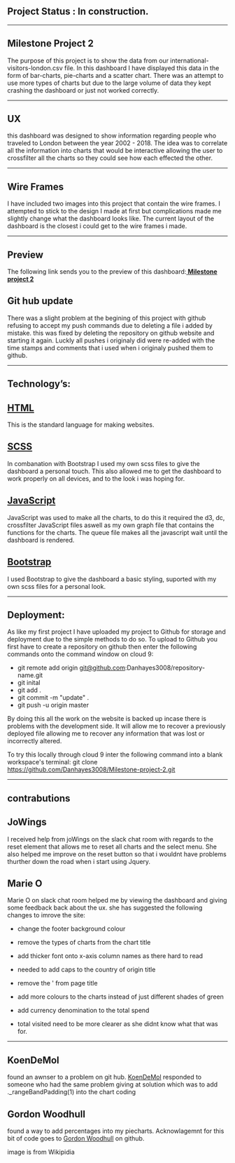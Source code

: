 
Project Status : <strong>In construction.</strong>
-

-----------------------------------------------------------

<strong>Milestone Project 2</strong>
-

The purpose of this project is to show the data from our
international-visitors-london.csv file. In this dashboard I have displayed this
data in the form of bar-charts, pie-charts and a scatter chart. There was an 
attempt to use more types of charts but due to the large volume of data they
kept crashing the dashboard or just not worked correctly.

-----------------------------------------------------------

<strong>UX</strong>
-

this dashboard was designed to show information regarding people who traveled to
London between the year 2002 - 2018. The idea was to correlate all the information
into charts that would be interactive allowing the user to crossfilter all the
charts so they could see how each effected the other.

-----------------------------------------------------------

<strong>Wire Frames</strong>
-

I have included two images into this project that contain the wire frames. I
attempted to stick to the design I made at first but complications made me slightly
change what the dashboard looks like. The current layout of the dashboard is the
closest i could get to the wire frames i made.

-----------------------------------------------------------

<strong>Preview</strong>
-

The following link sends you to the preview of this dashboard:<strong><a href="
https://preview.c9users.io/danielhayes/milesto
ne-project-2/index.html?_c9_id=livepreview1&_c9_host=https://ide.c9.io" target=
"_blank">
Milestone project 2</a></strong>

<strong>Git hub update</strong>
-

There was a slight problem at the begining of this project with github refusing
to accept my push commands due to deleting a file i added by mistake.
this was fixed by deleting the repository on github website and starting it
again. Luckly all pushes i originaly did were re-added with the time stamps 
and comments that i used when i originaly pushed them to github.

-----------------------------------------------------------

<strong>Technology’s:</strong>
-

<a href="https://en.wikipedia.org/wiki/HTML" target="-blank"><strong>HTML</strong></a> 
- 
This is the standard language for making websites.

<a href="https://en.wikipedia.org/wiki/Sass_(stylesheet_language)#SCSS" target="-blank"><strong>SCSS</strong></a>
- 
In combanation with Bootstrap I used my own scss files to give the dashboard a personal touch.
This also allowed me to get the dashboard to work properly on all devices, and to the look i was hoping for.


<a href="https://en.wikipedia.org/wiki/JavaScript" target="-blank"><strong>JavaScript</strong></a>
-
JavaScript was used to make all the charts, to do this it required the d3, dc, crossfilter
JavaScript files aswell as my own graph file that contains the functions for the charts.
The queue file makes all the javascript wait until the dashboard is rendered.


<a href=”http://getbootstrap.com” target="-blank"><strong>Bootstrap</strong></a>
- 
I used Bootstrap to give the 
dashboard a basic styling, suported with my own scss files for a personal look.

-----------------------------------------------------------

<strong>Deployment:</strong>
-

As like my first project I have uploaded my project to Github for storage and deployment
due to the simple methods to do so. To upload to Github you first have to create 
a repository on github then enter the following commands onto the command window on cloud 9:


- git remote add origin git@github.com:Danhayes3008/repository-name.git
- git inital
- git add .
- git commit -m "update" .
- git push -u origin master


By doing this all the work on the website is backed up incase there is problems with 
the development side. It will allow me to recover a previously deployed file allowing me to
recover any information that was lost or incorrectly altered.


To try this locally through cloud 9 inter the following command into a blank workspace's terminal:
git clone https://github.com/Danhayes3008/Milestone-project-2.git

-----------------------------------------------------------

<strong>contrabutions</strong>
-

<strong>JoWings</strong>
-

I received help from joWings on the slack chat room with regards to the reset
element that allows me to reset all charts and the select menu.
She also helped me improve on the reset button so that i wouldnt have problems
thurther down the road when i start using Jquery.


<strong>Marie O</strong>
-

Marie O on slack chat room helped me by viewing the dashboard and giving some
feedback back about the ux. she has suggested the
following changes to imrove the site:

- change the footer background colour

- remove the types of charts from the chart title

- add thicker font onto x-axis column names as there hard to read

- needed to add caps to the country of origin title

- remove the ' from page title

- add more colours to the charts instead of just different shades of green

- add currency denomination to the total spend

- total visited need to be more clearer as she didnt know what that was for.

-----------------------------------------------------------

<strong>KoenDeMol</strong>
-

found an awnser to a problem on git hub. <a href="https://github.com/KoenDeMol">
KoenDeMol</a> responded to someone who had the same problem giving
at solution which was to add ._rangeBandPadding(1) into the chart coding

<strong>Gordon Woodhull</strong>
-

found a way to add percentages into my piecharts. Acknowlagemnt for this bit of
code goes to <a href="https://github.com/gordonwoodhull" target="_blank">Gordon
Woodhull</a> on github.

image is from Wikipidia